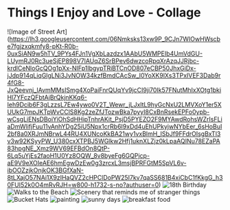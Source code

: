 # Things I Enjoy and Love - Collage 

![Image of Street Art] 
(https://lh3.googleusercontent.com/06Nmksks13xw9P_9CJn7WIOwHWscbe7fgjzxqkmfy8-pKt-R0b-0uxSiAN9w5hTV_9PYs4FJn1VgXbLazdzx1AAbU5WMPEIb4UmVdGU-LUymRJ0Rc3ueSjEP898V7lAUqZ6SrBPev6dwzcoRpqXrAzqJJRjbc-krdlCeNloGcQOg1pXx-NIFp1lbgypTRiBTCnOD807eCBP50JhxGiDx-jJdp914qLiqGlgLNi3JvNOW34kzfBmdCAcSw_I0YoXK9lXs3TPxIVEF3Dab9r4fG8-JxQeevnj_lAvmMMsISmg4XoPaiFnrQUqYv9jcCI9ji70Ik57FNutMhIxXOtg1bkiHl7YFczQFbtAjBrQkjnKKq6-Ieh9Dcib6F3gLzzsL7Ew4ywo0V2T_Wewr_jLJxltL9hyGcNxU2LMVXoY1er5XUUkG7mpJKTpWvCClS8Kg2zeZfJTozwBka7pyyI8CxBnRsekEPFo0ypb-wCsgLiENsDBoiYiOhSdHHipTnhrAKit_PsjD5PYEZO2F9MYAwdRohsWZrIsFLiaDmWlifjFuu11vAnhYDg25iU5Npx1crRb6I9xDd4uEhUPkyjwNYbEer_6sHoBuI2bf8a0XRJmNBrwL44RU4XUNcoKkBA21wy1vxBlmH_ISbJf9FFdrOIsgBxTl3v3w92KSyyPW_U380cxXTPBJ5WGlkw2Hfj1uknXLZjz0kLpaAQINu78EZaPA83hpgNE_Xmz9WV69EFBdOn8QtP-6Lq5uYjEs2faoH1U0Yz8OQW_8v8byeFg6GQPjcp-aE9V9eXOIeAE6hmEgwDzEw0g3zrcxL3msjBPRFGtM5SpVL6v-ibOOZzjkOnjkOK3BGfXaN-8tLXajO57NAi1X9zIHaQVZ2cHPClDoPW25I7kv7qaSS681B4xiCbC1fKkgG_h30FUI52k0O4mRvRJH=w800-h1732-s-no?authuser=0) 
![18th 
Birthday](https://lh3.googleusercontent.com/lU7CIvBfP9CT1MuquJb6BWA5adQUhJ0LpIvKLp0MrAGmEePx8sY4tDgzJ0R0HafFsAi4ToYukeKX_rsxbjLyM8mvMCrJnEYa5rOPJNqXEsfUnxDLW5PLa-8onrLHMprJABuuDcZMvZ0OJDCVzL8cB2R6r6RPqKWuqtWIdSX8Qj_ZLwlU0IfVQP5MhGGPyvGERN5QOm0p4jfGwzNNBSAXQCgAIfcUdRTslySWQb0GCJQlEW6pQDO01rNlUkRQraS1QtfT_HcbHhhTfWzncjlwTS2Bq0A46y27LC3XWS2D4AZ0RmahitZ3uiCvyy_ILCcVELy5Akzq-HsO_VPeDlRIgY3HqjIDTEN6nDphdjYASkfGaFEvuxmO0xpQPZnpPCf5Q34B1kYqadYd0ymhPb951D0_oDcDlWr6jGWH88aPGo9OEEc7j-2HmteIJIPEITu6V2SC9NfwQQ1RwodIwQ3dRTT35wq8mk9THIm2DNbm-S4tLNzfd4ShnwGl6A4VY4RJ1wUjOlAGXEQAUIh6oZqHemAoBEKXpkhRIq24tHlSpipyUOyX7vXVuA3dXmx4hKMT9JT9Z_BDuqGNIuj1KhbEc9UZ5iFtF15yP1y2JuiqxY1CDkv967s4VLn4-ijte0bHHIGBi4en6ncxoriWoC9FVl7pQstBcyraP1u0GIlRQCfZV2MjQCL9fx2SfA_tfGNVQkeyt_aAYPWNw-ekCdCftVzvr7o4oPCAybi1f_77SrmyjrQZTMHdC2YLUS60AV-PNsqejWPRUjYqYBgoCBlQBEPCQX1x9Bcxa8CY0sq3fUPVzmnDA4cicnQITJraR0ngBm-NfteD98PK7HXaut7eIReuS7-f6ifoUJNYyV9bVQ66rAACKT2Hfgb2GOxbo_7B7fgLwE6CxPPWoCJFzWhw9jFZaI9jI84g1AYnGioeAckDvJwp=w218-h291-no?authuser=0) 
![Walks to the 
Beach](https://lh3.googleusercontent.com/fOfwjw02xv0SBgp6IrvMyRSYhv11cosAxc3In10_z9JG0XdN-LjfO1-M2KjiRS7IbW70dvks_jlhR5cqNaIYB_aXLHoD9U7BbqSZ8ji3MV7S39Tgk4oAJknl9D14AA6ZcO23JuFhzBsJVeKgM7Xceuw1FLNHEcWG2RgSbPd758qLbPkfnGG3K-yrN9f18lUEQ9-GXeSGhFhSoIKgrgpR1ms1Fk7tgTpbxi4Ye7Pg33W7UA8107_-FhmJzIQoDLZJtEEtitgY8ypsjkHIG35VC02qF9c6oAYiw8y5SI3A8VmC4ul3Hh6LsE-6swv_KJVn9QEwjapX4bEY-6dRGOopJuaua16LoCUfNY8_ggZjy160P44du991lWBurSPDX5bFyE3qz1bvSorSe5gjVA5ww-GF--XKZBdSAmTuVf7S6fmr7G-csCfn43CEvr9Dba8loOPYgwfYmTq5uUkRCZDgt4kbryq15m14fLVkmiwspw8N7ukWD7vpD5_qUZWvURJ81ARBEb2qMyNT-fLWpSpmT624H27QaySTPn-6l80RzdDrkxzr6K_x3z-8FTwLJdP93HuGeUfiZGN4BnUfK2WsY3F1agHWwyWNzh9RmQ8NZJaRJNIGRYJ6cnSxI87vL1PJb2GY16-w-eHNOBkxo2nhVjaZSplSNzhhrXjQ6OGWPaOiJ-LBO_r4Nscftwc4ZAhbR3TIE1wNBZ5skv9SK6D-DOSCgPuwkK_g4WcUmnASKXBj6VntdIGQ5kBSxKeJdcOV8QLBfBpDEFhHL32OHZHS_Lz0TsLXC7UVBF074bA20i4VG0X6AkcuZmQitdL8sRgcJd04HtsFBhiOGK9WYY1bEL14y682a8eXf-27NQQF99SgDcoZ-Ab827FmtwLtHUUCHhUzUrKmjrKXn7ne_8Y-fKLvsh-_dLnR54PCADs1G0PcsQlN=w1300-h1732-s-no?authuser=0) 
![Scenery that reminds me of stranger 
things](https://lh3.googleusercontent.com/bUozenYCZyJptSpRIK_monwantiB3B-j7UVvAt6iklk9Jr6IM4ZXXAWbs59_lfFOX3aMvYcO0bESBYmG894IVv3MyFw8xnlIx1Co01-Eio-dCP4wPdoFyxt2TzMxH7UHRMvvLmEsAc_Tvrx4402XnydNth57nbcqutoNmAiJK50o6rtnQipP-Rpxz5-IYv5O-ktdIRHFWV9G5PuJFcu0hJDExTzqzQOOpn3mOmtJvWHodzVstNUqxth5U4yhw1POze6vkbtoUbPZq8ca7e5lNyV1DbbFUQQ-YbaNLGxkDqJYouTvN5XHu4q3U_fNJLHcfvT2CEtQqyhuFcNfbM_vtFPflfI7gGj8A0qcH88n9LiIE1sckGzc1yCOZhvdvkZqCHavf3Rg2q27s7glmMHIuVpwqD7Nx5E7gDRG2pmNAKaJVYfajrCsQurMS5jnHEg741yb0cjYgQ1RrKjyupl-IHPDxu4NH_uYf-V8W3P4UcfaJ4xh6po13KDgRndT3snd7w2_i_k9sO4zFC6_BhrgEi4r748SvGYB4oHIA8NqUu0wQUNGVmzbloJTlW-Lpm7APkVO5pbu523i8o4yd0HH-x9QSBoWkfxpL9qy981sGPVVASDp5scEoCPSA1UHF-YVSNc88oBzvM6pyyooWvqdjKVXBUoGTkfa7dMgrN5rLlPKItZZfcXKZC-RYHH8uyXA4HVCytLi3OMr2NMr8rByUM73cxeKRchu1u3Ae3NaHIDmmL8Gj1yYXM3940YK21mnUTTz537mw6mVf7_ovXJxzCyS8kiCMG4yQcBoyFUrgzFCq8V4lPB_jjNYXd30T6hKMcfZtCZN-PJwLo9U5XlDpqnBXIpnXGX8SRw5ETWnC5KmX-0W75YINMzORLjnQL9OTkTkm91lP3_Hlfnq7egfI1-HKAtiH-uB8l-KjjI6acjJBf6c=w1300-h1732-s-no?authuser=0) 
![Bucket 
Hats](https://lh3.googleusercontent.com/TV77Fy6XnO4tsglp7BnZjzO3-sprsLCb5oPzyrm-c8EMDDOBxm5B6Beb0SJFbAb0lUwErhFuarVqOLFVulVZ6j4pdu1Q93UZY3tdrxj798-HBB7hauG5dBiT1Qb1Mcn7oT54G1c1ZxDaS-XKgN0csVbm6jVAxD_xbVuTUXExM5VrCCeVy5rzKMfwW8e-Dg5DF5ivEoDxt7OkEttjtgZwNrS-nwcxKFPhbzdXoaffxyq9Iy74jBNXNsfEKhEH4NkHg7RJEGoohtCjqtbBPrWPIVaEPfJOmitfXQdglBAvwXsK2rmDelJncCu0Zqa7vAkGBfPcfon3Bqkfmf6twawbr2wGqkdO-MQgtKPW2NQgGqwlJeUCzeG8co1hETeNCrt6NX1gqzU5XkN5HOQ3tqXevWEH3WeouonH3FzyStdu-C8EOUzmba_u5Pb11Zn6oVk9tpVURAMQRXgqAkBu91gFAhF8-k6ZlZjz6y5oPiyOCiVajmER_yTreGI0HUg-s-IHuDQSmf4mXefYhVJm880iNSuw6gyQbe9aAjEjEnbqq2XiYxN_5ba9b4t9oPTLipdCfTBIyKwsxzk-5HOWYWlXTSSW1J_TpEW5_9LQBVFvjPzqComqarfjOB3-1soCFmGSwd1Ng1aRUauxrgnoa79bdZmygUPPIAzwCkhX0I6wZDF8u3xDN6YV9rQ70OiCEZ76Oo9vrc0e-S0WAEg-bFi3XCM7pmxkFv-33pE8kiTXbrKrjmcwE9hqx_brEIoVdnYsFt6hbCK8Vu50B0Ka8-GLOevF2kqT8tDVo8ISSN7PJqd5rkk58m3jVPTcJcS9VG6GkOalh41h1a4CnDu7TYCjfc1BAaJN1kR-foYWzPsWR3eX9PujHaDQ23ac_cjOhZSKYd5dIrgUuPZpsQgt9kCjLv48Zq1wc2lCOGmd6GlNMzFbDUXD=w1300-h1732-s-no?authuser=0) 
![painting](https://lh3.googleusercontent.com/FNFssL8SJ42Z2b5mAf84dX11IivXbnKlwjtYHqLZzV7_hJg-wQtsXlZoaeALAom-aeSQlVZQXvJkZvnTshf4xgrVed5sNP9rdFyhd5bIoPOrhE_uD_5mYRiZDlAbabo0m8LpGdxZ3D1rfMfjC04ts3IdjiSe-8LRSucdSekwn2Um8zg8BVAiu_u6KDfgkgpqPMdZj1AV07ns4CoV8J7-BIlt05XWradCPKlsp2IZFbOGCWs7uKTyUhqIcDIzkMZ7XOTA8WWbuzodAovyr5ebRs2PQxPV257M85MH9I7HNuq_5iQnLa0JdUagwS5bfHCCB0tM5trcd9A13DaXbwiV0xL5o7R-B2l4Rq4JiVfyJWlANuELFZFRBaVwcyTvNqP0xgj0fEl1nroIEEZm4KodB_1-9qKuyNm8b_ovyExrLvur_mnbTDdV7mK1E23bDiZL0MJbp_XfPG3f8ZN3R-8D3N7nfsW6npkhzKcyCxxBCEf2l1VtN1mco0F1Ey35-EMLjbfRrkPFb2u9Xyhb-GSh0Oofkjef9hn5_paDV1mJ_u1T9A4yLJHZGsNPV24HnGK8aue8XdfC_yOSZVFhds0ygp7DadFodM2dvwY8t2EQiUwMlp0gTtDxF1PCg5MaeoJeCniRJIFYYkXHgtQk7FSB4g9ESZDOwrJu1Mx39JIrcnG7yKO3e_YdIK3Sw5m58iEp0KN-JKFOSziVPy6nKi-GTRTAiwXEwD21wrFEhTcKYn4_bpHY1OPmbSCmGwFMfayqnm2ZA2vAaG451DJZ83YmlryuZkM4eMo1Nk-qJoNJ0h5CQgiWCr6Svv5T9cCB43zTxs11v1EZT4P-rXq2ytISFCFGR8H2EqG742IpUNVv-HrbIyR7i315VtjlitiaBKmM4pCOKfxHLwNO-sJl-Hu0cwy3RFh2Zuw6H6o-uKl9iHPS9xOT=w1300-h1732-s-no?authuser=0) 
![sunny 
days](https://lh3.googleusercontent.com/xzvmTYCyVTCBPrGOHQZPkOUtcVK8r6fluoMGHyFxUi0yBqWC4N7xM7YPeGxixjZKwnrfaXujxqPMzStUuxi0KOf_Fr8KEobQXRRtrg8NwHVx0G8SM7s6TNM26nupKdcvzRKTGiCTpOvAHE-NUPc2mrUHxF_claH4mxSTyJroW0D3U0Z1ZkUVSmBTb-a7dSSo13cvXiusjXxAEdNV0vh15vBxUy5IkGe-H9DuqI6TdfetiSbvN3MOgX_GMDIbqT1gDGUo8zR-nez36xnKRIQCmQbrKu3kLcEwf10jJ23X9QcwsUdeAYvNx2plkiwxJLALrKHFMR72XZ1CDToJ5XtzUxqKypwOdNlUWj3h03NPlXQAfsKAUWVL94hwYMhCT7YNrnY_h24GtX0wykhrcN-PSYBKhPpdj8QebVMby0xd2jniiA_YibejELYDeE0SwpSOxIekIFjskxcQMGv4iMYTOTDlqX2s2Vm0CNUD2HiuNxZlII7DzXlAyxksap_lJkI8x5Zse31ObiAwF_ODgwVlu7EZTRl3ypNXqhSXSoLlA2r6pESK2OasZgi11IxDHHFfNz8-Y6yMVppEu8-SEBOuGV3lIbiNwVUTTekXrtLrpH7cunmwYLPeX2f_4rgvpxAiKQjedl4wbSfw3apGH9DfgBffUl-Slt6F9NMpPtGJvA2RJRLoiTWZwpgtuMXwa5q6Bw_xwT31GNJhJO8k4SIQCon-IRX-x9eXS16lUGE7dMy1i5gvAKORZRJHJUIRuBiwtW6cbeE_AKq2Webj3U8PmmqAaRZevQwdiMjXCPuIePLF_GNili8ENP8Zmdze8Y4kdflg7rGcA3Kh_DdAOOPRZhWvdujht-H0kTb43NPm_SQR_JNzqkQsXLB5W9hJyUu1MhUHt4Coagr2jDkHZ7-PW9H05slvH1g8dqdLLWbCH9LLHC76=w1300-h1732-s-no?authuser=0) 
![breakfast 
food](https://lh3.googleusercontent.com/FGPJk7E7xhr9iv2JBDI4UFHIki5FryGCDAZaurxuq5HGCJGtN6PVoy3OE_2ue_NuTUHyqDchwg7w02dxzvFXLemboWumr6-0gi0frSrzxLGdsQNqEDqp5EhXhqdDoVz2EXlrXoIDAnMhmVqxXUwOrV1sMA52_uweceYaxwQKAbnBkgJD_16zuASHTWMdcIuE8nPCDA4InXlwXi2EAPQDBTGTqjK1teF7lgF6Zp8PeG1f0N7Bmi11XdxVqNEz8PowE8NyUzpji2DBT816Qs6zKtuIb0OKIaP4DpiTxw0rL6NzAmRweyGlryS7M5H_tXMPb8c1ZpSPW3AwIfxfVdsjM36Q7U-ebJTaDVHQRl4pxdJe9e-ukCXHYzLbbxq6jwP3ahGbbmDOpCWh0v1LKKMOPdt0ZqzTVITcjjBIii8ZS5-fbmDdiAgDwOWDdbFLaXw0vk1k2ZsXOMpyYbGtBkn-_AZ66l3RGVZoJ9wxrVYJuSqADGidlPfq9SKBebR6YX0GFr6fZDrtGWMtRlFRY_ZLMXWaOD8BgXqEBRL1oWBqDPWbZ-FQrpexDhu2Cc5maCYe7FjtpV6tP9U2rg4puShAgiugUaY9DzmPWynPHIxTCyDa9SWp_YslRPw_ujj0Qc7jp5hMwuqwfadMqSkBUVMeZt8oT8PZJZVmhOPOzZgk6LDKMIyACTPJ4TwkNYy-9mTrypb0GSuecHi6hvweEGNpdGPu-TFkEpjPDI8vHIZAlL5X0IbW0Xo0VqLcd9jfk93BhobQ-PXFiPDleBxhrTlB2WPLuRdvrlhCyc6QIV0VT3ZZG6AHuE0kk8EaRbKbSAMj74lYM3y2Rw709AuaYDVBy5JTWZfX4sn1oGFPCErh-A8M2IbTMy_jEMb11SRPUOi7HBE3fW4uh81i93lC0WgR7b9KBxzHU9srvsyn1zKRMZpqJ7KU=w1300-h1732-s-no?authuser=0)
